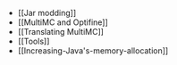 * [[Jar modding]]
* [[MultiMC and Optifine]]
* [[Translating MultiMC]]
* [[Tools]]
* [[Increasing-Java's-memory-allocation]]